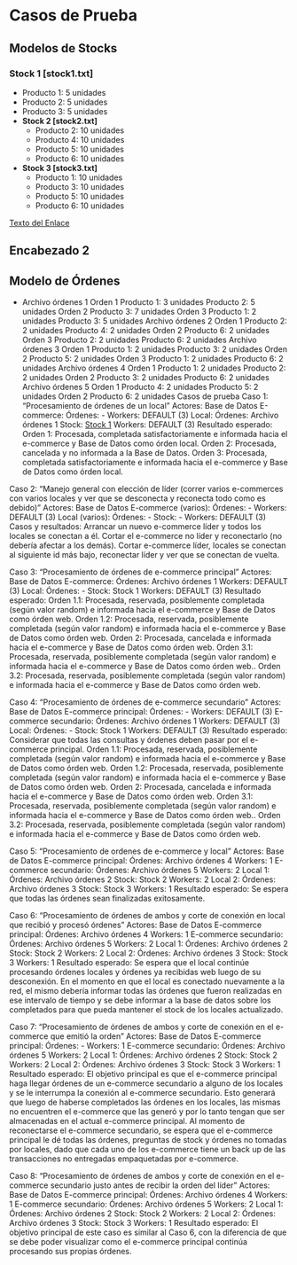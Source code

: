 # Casos de Prueba

## Modelos de Stocks

### Stock 1 [stock1.txt]
  - Producto 1: 5 unidades
  - Producto 2: 5 unidades
  - Producto 3: 5 unidades
- **Stock 2 [stock2.txt]**
  - Producto 2: 10 unidades
  - Producto 4: 10 unidades
  - Producto 5: 10 unidades
  - Producto 6: 10 unidades
- **Stock 3 [stock3.txt]**
  - Producto 1: 10 unidades
  - Producto 3: 10 unidades
  - Producto 5: 10 unidades
  - Producto 6: 10 unidades

[Texto del Enlace](#nombre-del-encabezado)

## Encabezado 2



## Modelo de Órdenes
- Archivo órdenes 1
Orden 1 
Producto 1: 3 unidades
Producto 2: 5 unidades
Orden 2
Producto 3: 7 unidades
Orden 3
Producto 1: 2 unidades
Producto 3: 5 unidades
Archivo órdenes  2
Orden 1 
Producto 2: 2 unidades
Producto 4: 2 unidades
Orden 2
Producto 6: 2 unidades
Orden 3
Producto 2: 2 unidades
Producto 6: 2 unidades
Archivo órdenes  3
Orden 1 
Producto 1: 2 unidades
Producto 3: 2 unidades
Orden 2
Producto 5: 2 unidades
Orden 3
Producto 1: 2 unidades
Producto 6: 2 unidades
Archivo órdenes  4
Orden 1 
Producto 1: 2 unidades
Producto 2: 2 unidades
Orden 2
Producto 3: 2 unidades
Producto 6: 2 unidades
Archivo órdenes  5
Orden 1 
Producto 4: 2 unidades
Producto 5: 2 unidades
Orden 2
Producto 6: 2 unidades
Casos de prueba
Caso 1: “Procesamiento de órdenes de un local”
Actores:
Base de Datos
E-commerce: 
Órdenes: -
Workers: DEFAULT (3)
Local: 
Órdenes: Archivo órdenes 1
Stock: [Stock 1](#stock-1-stock1txt)
Workers: DEFAULT (3)
Resultado esperado:
Orden 1: Procesada, completada satisfactoriamente e informada hacia el e-commerce y Base de Datos como órden local.
Orden 2: Procesada, cancelada y no informada a la Base de Datos.
Orden 3: Procesada, completada satisfactoriamente e informada hacia el e-commerce y Base de Datos como órden local.

Caso 2: “Manejo general con elección de líder (correr varios e-commerces con varios locales y ver que se desconecta y reconecta todo como es debido)”
Actores:
Base de Datos
E-commerce (varios): 
Órdenes: -
Workers: DEFAULT (3)
Local (varios): 
Órdenes: -
Stock: -
Workers: DEFAULT (3)
Casos y resultados:
Arrancar un nuevo e-commerce líder y todos los locales se conectan a él.
Cortar el e-commerce no líder y reconectarlo (no debería afectar a los demás).
Cortar e-commerce líder, locales se conectan al siguiente id más bajo, reconectar líder y ver que se conectan de vuelta.

Caso 3: “Procesamiento de órdenes de e-commerce principal”
Actores:
Base de Datos
E-commerce: 
Órdenes: Archivo órdenes 1
Workers: DEFAULT (3)
Local: 
Órdenes: -
Stock: Stock 1
Workers: DEFAULT (3)
Resultado esperado:
Orden 1.1: Procesada, reservada, posiblemente completada (según valor random) e informada hacia el e-commerce y Base de Datos como órden web.
Orden 1.2: Procesada, reservada, posiblemente completada (según valor random) e informada hacia el e-commerce y Base de Datos como órden web.
Orden 2: Procesada, cancelada e informada hacia el e-commerce y Base de Datos como órden web.
Orden 3.1: Procesada, reservada, posiblemente completada (según valor random) e informada hacia el e-commerce y Base de Datos como órden web..
Orden 3.2: Procesada, reservada, posiblemente completada (según valor random) e informada hacia el e-commerce y Base de Datos como órden web.

Caso 4: “Procesamiento de órdenes de e-commerce secundario”
Actores:
Base de Datos
E-commerce principal:
Órdenes: -
Workers: DEFAULT (3)
E-commerce secundario: 
Órdenes: Archivo órdenes 1
Workers: DEFAULT (3)
Local: 
Órdenes: -
Stock: Stock 1
Workers: DEFAULT (3)
Resultado esperado:
Considerar que todas las consultas y órdenes deben pasar por el e-commerce principal.
Orden 1.1: Procesada, reservada, posiblemente completada (según valor random) e informada hacia el e-commerce y Base de Datos como órden web.
Orden 1.2: Procesada, reservada, posiblemente completada (según valor random) e informada hacia el e-commerce y Base de Datos como órden web.
Orden 2: Procesada, cancelada e informada hacia el e-commerce y Base de Datos como órden web.
Orden 3.1: Procesada, reservada, posiblemente completada (según valor random) e informada hacia el e-commerce y Base de Datos como órden web..
Orden 3.2: Procesada, reservada, posiblemente completada (según valor random) e informada hacia el e-commerce y Base de Datos como órden web.


Caso 5: “Procesamiento de ordenes de e-commerce y local”
Actores:
Base de Datos
E-commerce principal:
Órdenes: Archivo órdenes 4
Workers: 1
E-commerce secundario: 
Órdenes: Archivo órdenes 5
Workers: 2
Local 1: 
Órdenes: Archivo órdenes 2
Stock: Stock 2
Workers: 2
Local 2: 
Órdenes: Archivo órdenes 3
Stock: Stock 3
Workers: 1
Resultado esperado:
Se espera que todas las órdenes sean finalizadas exitosamente.

Caso 6: “Procesamiento de órdenes de ambos y corte de conexión en local que recibió y procesó órdenes”
Actores:
Base de Datos
E-commerce principal:
Órdenes: Archivo órdenes 4
Workers: 1
E-commerce secundario: 
Órdenes: Archivo órdenes 5
Workers: 2
Local 1: 
Órdenes: Archivo órdenes 2
Stock: Stock 2
Workers: 2
Local 2: 
Órdenes: Archivo órdenes 3
Stock: Stock 3
Workers: 1
Resultado esperado:
Se espera que el local continúe procesando órdenes locales y órdenes ya recibidas web luego de su desconexión. En el momento en que el local es conectado nuevamente a la red, el mismo debería informar todas las órdenes que fueron realizadas en ese intervalo de tiempo y se debe informar a la base de datos sobre los completados para que pueda mantener el stock de los locales actualizado.

Caso 7: “Procesamiento de órdenes de ambos y corte de conexión en el e-commerce que emitió la orden”
Actores:
Base de Datos
E-commerce principal:
Órdenes: -
Workers: 1
E-commerce secundario: 
Órdenes: Archivo órdenes 5
Workers: 2
Local 1: 
Órdenes: Archivo órdenes 2
Stock: Stock 2
Workers: 2
Local 2: 
Órdenes: Archivo órdenes 3
Stock: Stock 3
Workers: 1
Resultado esperado:
El objetivo principal es que el e-commerce principal haga llegar órdenes de un e-commerce secundario a alguno de los locales y se le interrumpa la conexión al e-commerce secundario. Esto generará que luego de haberse completados las órdenes en los locales, las mismas no encuentren el e-commerce que las generó y por lo tanto tengan que ser almacenadas en el actual e-commerce principal. Al momento de reconectarse el e-commerce secundario, se espera que el e-commerce principal le dé todas las órdenes, preguntas de stock y órdenes no tomadas por locales, dado que cada uno de los e-commerce tiene un back up de las transacciones no entregadas empaquetadas por e-commerce.

Caso 8: “Procesamiento de órdenes de ambos y corte de conexión en el e-commerce secundario justo antes de recibir la orden del líder”
Actores:
Base de Datos
E-commerce principal:
Órdenes: Archivo órdenes 4
Workers: 1
E-commerce secundario: 
Órdenes: Archivo órdenes 5
Workers: 2
Local 1: 
Órdenes: Archivo órdenes 2
Stock: Stock 2
Workers: 2
Local 2: 
Órdenes: Archivo órdenes 3
Stock: Stock 3
Workers: 1
Resultado esperado:
El objetivo principal de este caso es similar al Caso 6, con la diferencia de que se debe poder visualizar como el e-commerce principal continúa procesando sus propias órdenes.
